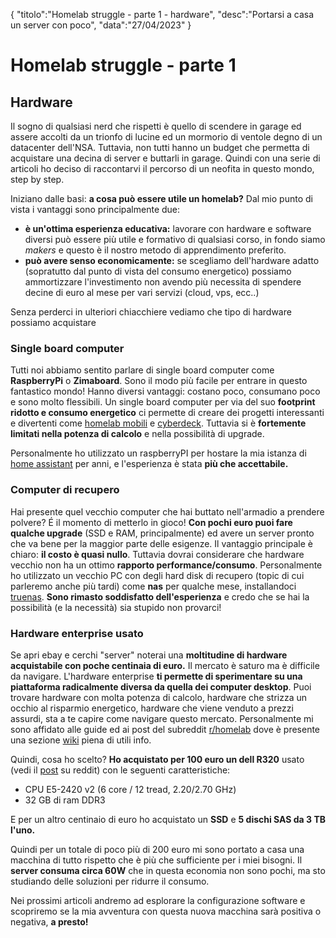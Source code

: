 {
"titolo":"Homelab struggle - parte 1 - hardware",
"desc":"Portarsi a casa un server con poco",
"data":"27/04/2023"
}

# Homelab struggle - parte 1

## Hardware

Il sogno di qualsiasi nerd che rispetti è quello di scendere in garage ed assere accolti da un trionfo di lucine ed un mormorio di ventole degno di un datacenter dell'NSA. Tuttavia, non tutti hanno un budget che permetta di acquistare una decina di server e buttarli in garage. Quindi con una serie di articoli ho deciso di raccontarvi il percorso di un neofita in questo mondo, step by step.

Iniziano dalle basi: **a cosa può essere utile un homelab?** Dal mio punto di vista i vantaggi sono principalmente due:

- **è un'ottima esperienza educativa:** lavorare con hardware e software diversi può essere più utile e formativo di qualsiasi corso, in fondo siamo _makers_ e questo è il nostro metodo di apprendimento preferito.
- **può avere senso economicamente:** se scegliamo dell'hardware adatto (sopratutto dal punto di vista del consumo energetico) possiamo ammortizzare l'investimento non avendo più necessita di spendere decine di euro al mese per vari servizi (cloud, vps, ecc..)

Senza perderci in ulteriori chiacchiere vediamo che tipo di hardware possiamo acquistare

### Single board computer

Tutti noi abbiamo sentito parlare di single board computer come **RaspberryPi** o **Zimaboard**. Sono il modo più facile per entrare in questo fantastico mondo! Hanno diversi vantaggi: costano poco, consumano poco e sono molto flessibili. Un single board computer per via del suo **footprint ridotto e consumo energetico** ci permette di creare dei progetti interessanti e divertenti come [homelab mobili](https://www.reddit.com/r/homelab/comments/hl2cfm/portable_minilab_mesh_network/?utm_source=share&utm_medium=ios_app&utm_name=iossmf&utm_term=link) e [cyberdeck](https://hackaday.com/tag/cyberdeck/). Tuttavia si è **fortemente limitati nella potenza di calcolo** e nella possibilità di upgrade.

Personalmente ho utilizzato un raspberryPI per hostare la mia istanza di [home assistant](https://www.home-assistant.io) per anni, e l'esperienza è stata **più che accettabile.**

### Computer di recupero

Hai presente quel vecchio computer che hai buttato nell'armadio a prendere polvere? É il momento di metterlo in gioco! **Con pochi euro puoi fare qualche upgrade** (SSD e RAM, principalmente) ed avere un server pronto che va bene per la maggior parte delle esigenze. Il vantaggio principale è chiaro: **il costo è quasi nullo**. Tuttavia dovrai considerare che hardware vecchio non ha un ottimo **rapporto performance/consumo**. Personalmente ho utilizzato un vecchio PC con degli hard disk di recupero (topic di cui parleremo anche più tardi) come **nas** per qualche mese, installandoci [truenas](https://www.truenas.com). **Sono rimasto soddisfatto dell'esperienza** e credo che se hai la possibilità (e la necessità) sia stupido non provarci!

### Hardware enterprise usato

Se apri ebay e cerchi "server" noterai una **moltitudine di hardware acquistabile con poche centinaia di euro.** Il mercato è saturo ma è difficile da navigare. L'hardware enterprise **ti permette di sperimentare su una piattaforma radicalmente diversa da quella dei computer desktop**. Puoi trovare hardware con molta potenza di calcolo, hardware che strizza un occhio al risparmio energetico, hardware che viene venduto a prezzi assurdi, sta a te capire come navigare questo mercato. Personalmente mi sono affidato alle guide ed ai post del subreddit [r/homelab](https://www.reddit.com/r/homelab/) dove è presente una sezione [wiki](https://www.reddit.com/r/homelab/wiki/index/) piena di utili info.

Quindi, cosa ho scelto?
**Ho acquistato per 100 euro un dell R320** usato (vedi il [post](https://www.reddit.com/r/homelab/comments/12w77jv/my_first_rack_mountable_server_specs_in_comments/) su reddit) con le seguenti caratteristiche:

- CPU E5-2420 v2 (6 core / 12 tread, 2.20/2.70 GHz)
- 32 GB di ram DDR3

E per un altro centinaio di euro ho acquistato un **SSD** e **5 dischi SAS da 3 TB l'uno.**

Quindi per un totale di poco più di 200 euro mi sono portato a casa una macchina di tutto rispetto che è più che sufficiente per i miei bisogni. Il **server consuma circa 60W** che in questa economia non sono pochi, ma sto studiando delle soluzioni per ridurre il consumo.

Nei prossimi articoli andremo ad esplorare la configurazione software e scopriremo se la mia avventura con questa nuova macchina sarà positiva o negativa, **a presto!**
